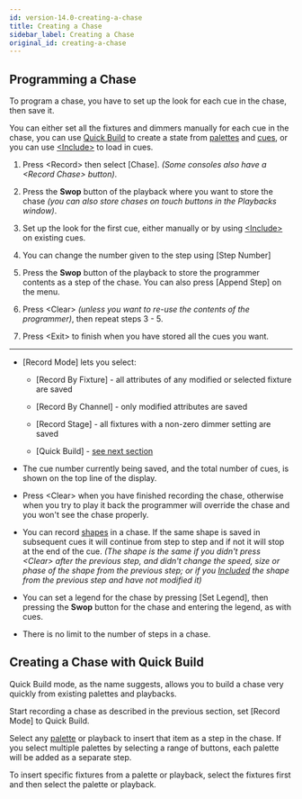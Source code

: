 ```yaml
---
id: version-14.0-creating-a-chase
title: Creating a Chase
sidebar_label: Creating a Chase
original_id: creating-a-chase
---
```


Programming a Chase
-------------------

[](https://youtu.be/M0h5zV4S_OI?t=20 "Recording a Chase")

To program a chase, you have to set up the look for each cue in the
chase, then save it.

You can either set all the fixtures and dimmers manually for each cue in
the chase, you can use [Quick Build](#creating-a-chase-with-quick-build)
to create a state from [palettes](../palettes.md) and
[cues](../cues.md), or you can use
[\<Include\>](../cues/editing-cues.md#using-parts-of-existing-cues-the-include-function)
to load in cues.

1. Press \<Record\> then select \[Chase\]. *(Some consoles also have a
\<Record Chase\> button)*.

2. Press the **Swop** button of the playback where you want to store the
chase *(you can also store chases on touch buttons in the Playbacks
window)*.

3. Set up the look for the first cue, either manually or by using
[\<Include\>](../cues/editing-cues.md#using-parts-of-existing-cues-the-include-function)
on existing cues.

4. You can change the number given to the step using \[Step Number\]

5. Press the **Swop** button of the playback to store the programmer
contents as a step of the chase. You can also press \[Append Step\] on
the menu.

6. Press \<Clear\> *(unless you want to re-use the contents of the
programmer)*, then repeat steps 3 - 5.

7. Press \<Exit\> to finish when you have stored all the cues you want.

---

-   \[Record Mode\] lets you select:

    - \[Record By Fixture\] - all attributes of
    any modified or selected fixture are saved

    - \[Record By Channel\] - only
    modified attributes are saved

    - \[Record Stage\] - all fixtures with a
    non-zero dimmer setting are saved

    - \[Quick Build\] - [see next section](#creating-a-chase-with-quick-build)

-   The cue number currently being saved, and the total number of cues,
    is shown on the top line of the display.

-   Press \<Clear\> when you have finished recording the chase,
    otherwise when you try to play it back the programmer will override
    the chase and you won't see the chase properly.

-   You can record [shapes](../effects.md) in a chase. If the same shape is saved in
    subsequent cues it will continue from step to step and if not it
    will stop at the end of the cue. *(The shape is the same if you
    didn't press \<Clear\> after the previous step, and didn't change
    the speed, size or phase of the shape from the previous step; or if
    you [Included](../cues/editing-cues.md#using-parts-of-existing-cues-the-include-function)
    the shape from the previous step and have not modified
    it)*

-   You can set a legend for the chase by pressing \[Set Legend\], then
    pressing the **Swop** button for the chase and entering the legend, as
    with cues.

-   There is no limit to the number of steps in a chase.

Creating a Chase with Quick Build
---------------------------------

Quick Build mode, as the name suggests, allows you to build a chase very
quickly from existing palettes and playbacks.

Start recording a chase as described in the previous section, set
\[Record Mode\] to Quick Build.

Select any [palette](../palettes.md) or playback to insert that item as a step in the
chase. If you select multiple palettes by selecting a range of buttons,
each palette will be added as a separate step.

To insert specific fixtures from a palette or playback, select the
fixtures first and then select the palette or playback.
